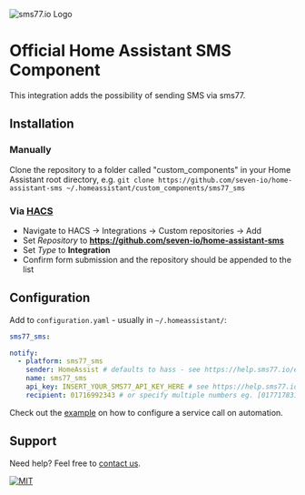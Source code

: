 ![sms77.io Logo](https://www.sms77.io/wp-content/uploads/2019/07/sms77-Logo-400x79.png "sms77.io Logo")

# Official Home Assistant SMS Component

This integration adds the possibility of sending SMS via sms77.

## Installation

### Manually

Clone the repository to a folder called "custom_components" in your Home
Assistant root directory, e.g. `git clone https://github.com/seven-io/home-assistant-sms ~/.homeassistant/custom_components/sms77_sms`

### Via [HACS](https://hacs.xyz/)
- Navigate to HACS -> Integrations -> Custom repositories -> Add
- Set *Repository* to **https://github.com/seven-io/home-assistant-sms**
- Set *Type* to **Integration**
- Confirm form submission and the repository should be appended to the list

## Configuration

Add to `configuration.yaml` - usually in `~/.homeassistant/`:

```yaml
sms77_sms:

notify:
  - platform: sms77_sms
    sender: HomeAssist # defaults to hass - see https://help.sms77.io/en/set-sender-id
    name: sms77_sms
    api_key: INSERT_YOUR_SMS77_API_KEY_HERE # see https://help.sms77.io/en/api-key-access
    recipient: 01716992343 # or specify multiple numbers eg. [01771783130, 01716992343]
```

Check out the [example](./screenshots/automation_action_call_service.png) on how to
configure a service call on automation.

## Support

Need help? Feel free to [contact us](https://www.sms77.io/en/company/contact/).

[![MIT](https://img.shields.io/badge/License-MIT-teal.svg)](LICENSE)